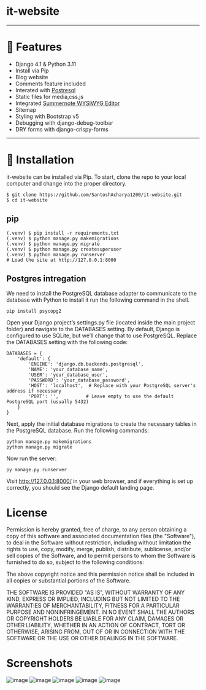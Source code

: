# it-website
***

# 🚀 Features
- Django 4.1 & Python 3.11
- Install via Pip
- Blog website
- Comments feature included
- Interated with [Postresql](https://www.postgresql.org/)
- Static files for media,css,js
- Integrated [Summernote WYSIWYG Editor](https://summernote.org/)
- Sitemap
- Styling with Bootstrap v5
- Debugging with django-debug-toolbar
- DRY forms with django-crispy-forms
***
# 📖 Installation
it-website can be installed via Pip. To start, clone the repo to your local computer and change into the proper directory.
```
$ git clone https://github.com/SantoshAcharya1200/it-website.git
$ cd it-website
```
## pip
```
(.venv) $ pip install -r requirements.txt
(.venv) $ python manage.py makemigrations
(.venv) $ python manage.py migrate
(.venv) $ python manage.py createsuperuser
(.venv) $ python manage.py runserver
# Load the site at http://127.0.0.1:8000
```
## Postgres intregation 
We need to install the PostgreSQL database adapter to communicate to the database with Python to install it run the following command in the shell.
```
pip install psycopg2
```
Open your Django project’s settings.py file (located inside the main project folder) and navigate to the DATABASES setting. By default, Django is configured to use SQLite, but we’ll change that to use PostgreSQL.
Replace the DATABASES setting with the following code:
```
DATABASES = {
    'default': {
        'ENGINE': 'django.db.backends.postgresql',
        'NAME': 'your_database_name',
        'USER': 'your_database_user',
        'PASSWORD': 'your_database_password',
        'HOST': 'localhost',  # Replace with your PostgreSQL server's address if necessary
        'PORT': '',          # Leave empty to use the default PostgreSQL port (usually 5432)
    }
}
```
Next, apply the initial database migrations to create the necessary tables in the PostgreSQL database. Run the following commands:
```
python manage.py makemigrations
python manage.py migrate
```
Now run the server:
```
py manage.py runserver
```
Visit http://127.0.0.1:8000/ in your web browser, and if everything is set up correctly, you should see the Django default landing page.
# License
Permission is hereby granted, free of charge, to any person
obtaining a copy of this software and associated documentation
files (the "Software"), to deal in the Software without
restriction, including without limitation the rights to use,
copy, modify, merge, publish, distribute, sublicense, and/or sell
copies of the Software, and to permit persons to whom the
Software is furnished to do so, subject to the following
conditions:

The above copyright notice and this permission notice shall be
included in all copies or substantial portions of the Software.

THE SOFTWARE IS PROVIDED "AS IS", WITHOUT WARRANTY OF ANY KIND,
EXPRESS OR IMPLIED, INCLUDING BUT NOT LIMITED TO THE WARRANTIES
OF MERCHANTABILITY, FITNESS FOR A PARTICULAR PURPOSE AND
NONINFRINGEMENT. IN NO EVENT SHALL THE AUTHORS OR COPYRIGHT
HOLDERS BE LIABLE FOR ANY CLAIM, DAMAGES OR OTHER LIABILITY,
WHETHER IN AN ACTION OF CONTRACT, TORT OR OTHERWISE, ARISING
FROM, OUT OF OR IN CONNECTION WITH THE SOFTWARE OR THE USE OR
OTHER DEALINGS IN THE SOFTWARE.

# Screenshots
![image](https://github.com/SantoshAcharya1200/it-website/assets/41406942/ec5e9fbe-9c23-4933-957b-a32f1e2d77f4)
![image](https://github.com/SantoshAcharya1200/it-website/assets/41406942/e755fa1e-df1f-4ebf-a8f1-ff6ec1497fd2)
![image](https://github.com/SantoshAcharya1200/it-website/assets/41406942/43c4862e-6ea2-4579-a108-1239995ec5c2)
![image](https://github.com/SantoshAcharya1200/it-website/assets/41406942/7f0957ae-79e6-4175-a8d8-c67ba9b8163a)
![image](https://github.com/SantoshAcharya1200/it-website/assets/41406942/ebd02719-6541-4832-a149-04bbf6558d2b)





